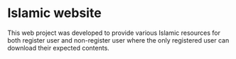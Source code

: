 # Islamic website
This web project was developed to provide various Islamic resources for both register user and non-register user where the only registered user can download their expected contents.
